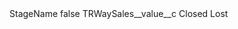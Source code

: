 <?xml version="1.0" encoding="UTF-8"?>
<CustomMetadata xmlns="http://soap.sforce.com/2006/04/metadata" xmlns:xsi="http://www.w3.org/2001/XMLSchema-instance" xmlns:xsd="http://www.w3.org/2001/XMLSchema">
    <label>StageName</label>
    <protected>false</protected>
    <values>
        <field>TRWaySales__value__c</field>
        <value xsi:type="xsd:string">Closed Lost</value>
    </values>
</CustomMetadata>
